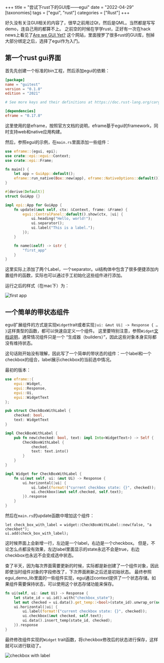 +++
title = "尝试下rust下的GUI库——egui"
date = "2022-04-29"
[taxonomies]
tags = ["egui", "rust"]
categories = ["Rust"]
+++

好久没有关注GUI相关的内容了，很早之前用过Qt，然后是QML。当然都是写写demo，连自己用的都算不上。
之前空的时候在学学rust，正好有一次在hack news上看见了[Are we GUI Yet?](https://www.areweguiyet.com/)
这个网站，里面搜罗了很多rust的GUI库，刨掉大部分绑定之后，选择了egui作为入门。

## 第一个rust gui界面
首先先创建一个标准的bin工程，然后添加egui的依赖：

```toml
[package]
name = "guitest"
version = "0.1.0"
edition = "2021"

# See more keys and their definitions at https://doc.rust-lang.org/cargo/reference/manifest.html

[dependencies]
eframe = "0.17.0"
```

这里使用的是eframe，按照官方文档的说明，eframe基于egui的framework，同时支持web和native应用构建。

然后，参照egui的示例，在`main.rs`里面添加一些组件：

```rust
use eframe::{egui, epi};
use crate::epi::egui::Context;
use crate::epi::Frame;

fn main() {
    let app = GuiApp::default();
    eframe::run_native(Box::new(app), eframe::NativeOptions::default());
}

#[derive(Default)]
struct GuiApp {}

impl epi::App for GuiApp {
    fn update(&mut self, ctx: &Context, frame: &Frame) {
        egui::CentralPanel::default().show(ctx, |ui| {
            ui.heading("Hello, world!");
            ui.separator();
            ui.label("This is a label.");
        });
    }

    fn name(&self) -> &str {
        "first_app"
    }
}
```

这里实际上添加了两个Label，一个separator。ui结构体中包含了很多便捷添加内置组件的函数，实际也可以通过手工初始化这些组件进行添加。

运行之后的样式（在mac下）为：

![first app](/rust_gui/first_app.jpg)

## 一个简单的带状态组件
egui扩展组件的方式是实现`Widget`trait或者实现`|ui: &mut Ui| -> Response { … }`这样类型的函数，都可以快速自定义一个组件。
这里要特别注意，参照`Widget`[文档说明](https://docs.rs/egui/latest/egui/widgets/trait.Widget.html)，通常情况组件只是一个
“生成器（builders）”，因此这些对象本身实际都没有维持状态。

这句话刚开始没有理解，因此写了一个简单的带状态的组件：一个label和一个checkbox的组合，label展示checkbox的当前选中情况。

最初的版本：
```rust
use eframe::{
    egui::Widget,
    egui::Response,
    egui::Ui,
    egui::WidgetText
};

pub struct CheckBoxWithLabel {
    checked: bool,
    text: WidgetText
}

impl CheckBoxWithLabel {
    pub fn new(checked: bool, text: impl Into<WidgetText>) -> Self {
        CheckBoxWithLabel {
            checked,
            text: text.into()
        }
    }
}

impl Widget for CheckBoxWithLabel {
    fn ui(mut self, ui: &mut Ui) -> Response {
        ui.horizontal(|ui| {
            ui.label(format!("current checkbox state: {}", checked));
            ui.checkbox(&mut self.checked, self.text);
        }).response
    }
}
```
然后在`main.rs`的update函数中增加这个组件：
```
let check_box_with_label = widget::CheckBoxWithLabel::new(false, "a checkbot");
ui.add(check_box_with_label);
```

这时候界面上会新增一行，左边是一个label，右边是一个checkbox。
但是，不论怎么点都没有效果，左边label里面显示的state永远不会是true，右边checkbox也永远不会变成选中状态。

查了半天，因为每次界面需要更新的时候，实际都是新创建了一个组件对象，因此即使当时组件对象的字段修改了，下次界面刷新之后还是初始状态。
最终参照egui_demo_lib里面的一些组件实现，egui通过context提供了一个状态存储。如果组件需要保持状态，可以使用这个状态存储功能来保存。

```rust
fn ui(self, ui: &mut Ui) -> Response {
    let state_id = ui.id().with("checkbox_state");
    let mut checked = ui.data().get_temp::<bool>(state_id).unwrap_or(self.checked);
    ui.horizontal(|ui| {
        ui.label(format!("current checkbox state: {}", checked));
        ui.checkbox(&mut checked, self.text);
        ui.data().insert_temp(state_id, checked);
    }).response
}
```
最终修改组件实现的`Widget` trait函数，将checkbox修改后的状态进行保存，这样就可以进行联动了。

![checkbox with label](/rust_gui/checkbox_label.jpg)
